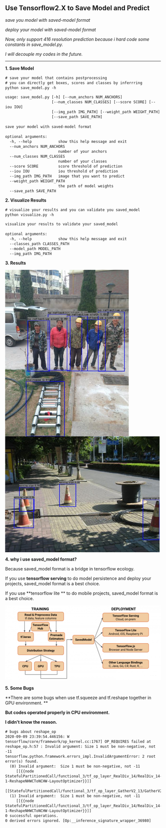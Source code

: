 ## Use Tensorflow2.X to Save Model and Predict

*save you model with saved-model format*

*deploy your model with saved-model format*

*Now, only support 416 resolution prediction because i hard code some constants in save_model.py.*

*I will decouple my codes in the future.*

___

**1. Save Model**

```shell
# save your model that contains postprocessing
# you can directly get boxes, scores and classes by inferrring
python save_model.py -h
```

```shell
usage: save_model.py [-h] [--num_anchors NUM_ANCHORS]
                     [--num_classes NUM_CLASSES] [--score SCORE] [--iou IOU]
                     [--img_path IMG_PATH] [--weight_path WEIGHT_PATH]
                     [--save_path SAVE_PATH]

save your model with saved-model format

optional arguments:
  -h, --help            show this help message and exit
  --num_anchors NUM_ANCHORS
                        number of your anchors
  --num_classes NUM_CLASSES
                        number of your classes
  --score SCORE         score threshold of prediction
  --iou IOU             iou threshold of prediction
  --img_path IMG_PATH   image that you want to predict
  --weight_path WEIGHT_PATH
                        the path of model weights
  --save_path SAVE_PATH
```

**2. Visualize Results**

```shell
# visualize your results and you can validate you saved_model
python visualize.py -h
```

```shell
visualize your results to validate your saved_model

optional arguments:
  -h, --help            show this help message and exit
  --classes_path CLASSES_PATH
  --model_path MODEL_PATH
  --img_path IMG_PATH
```

**3. Results**

<img src="./images/result1.jpg" align="center" width="400px">

<img src="images/result2.jpg" align="center" width="500px">

**4. why i use saved_model format?**

Because saved_model format is a bridge in tensorflow ecology.

If you use **tensorflow serving** to do model persistence and deploy your projects,  saved_model format is a best choice.

If you use **tensorflow lite ** to do mobile projects, saved_model format is a best choice.

<img src="images/tf_ecology.jpg" aligh="center">

**5. Some Bugs**

**There are some bugs when use tf.squeeze and tf.reshape together in GPU environment. **

**But codes operated properly in CPU environment.**

**I didn't know the reason.**

```shell
# bugs about reshape_op
2020-09-09 23:39:54.446156: W tensorflow/core/framework/op_kernel.cc:1767] OP_REQUIRES failed at reshape_op.h:57 : Invalid argument: Size 1 must be non-negative, not -11
tensorflow.python.framework.errors_impl.InvalidArgumentError: 2 root error(s) found.
  (0) Invalid argument:  Size 1 must be non-negative, not -11
	 [[{{node StatefulPartitionedCall/functional_3/tf_op_layer_RealDiv_14/RealDiv_14-1-ReshapeNHWCToNCHW-LayoutOptimizer}}]]
	 [[StatefulPartitionedCall/functional_3/tf_op_layer_GatherV2_13/GatherV2_13/_26]]
  (1) Invalid argument:  Size 1 must be non-negative, not -11
	 [[{{node StatefulPartitionedCall/functional_3/tf_op_layer_RealDiv_14/RealDiv_14-1-ReshapeNHWCToNCHW-LayoutOptimizer}}]]
0 successful operations.
0 derived errors ignored. [Op:__inference_signature_wrapper_36980]
```

